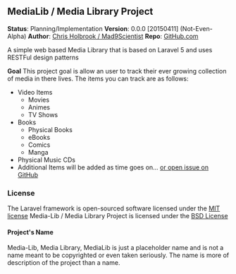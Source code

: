 ## MediaLib / Media Library Project

**Status**: Planning/Implementation
**Version**: 0.0.0 [20150411] (Not-Even-Alpha)
**Author**: [Chris Holbrook / Mad9Scientist](http://mad9scientist.com/)
**Repo**: [GitHub.com](https://github.com/mad9scientist/media-lib/)

A simple web based Media Library that is based on Laravel 5 and uses RESTFul design patterns

**Goal**
This project goal is allow an user to track their ever growing collection of media in there lives. The items
you can track are as follows:

* Video Items
    * Movies
    * Animes
    * TV Shows
* Books
    * Physical Books
    * eBooks
    * Comics
    * Manga
* Physical Music CDs
* Additional Items will be added as time goes on... [or open issue on GitHub](https://github.com/mad9scientist/media-lib/issues/)

### License

The Laravel framework is open-sourced software licensed under the [MIT license](http://opensource.org/licenses/MIT)
Media-Lib / Media Library Project is licensed under the [BSD License](http://opensource.org/licenses/BSD-3-Clause)

#### Project's Name

Media-Lib, Media Library, MediaLib is just a placeholder name and is not a name meant to be copyrighted or even
taken seriously. The name is more of description of the project than a name.
